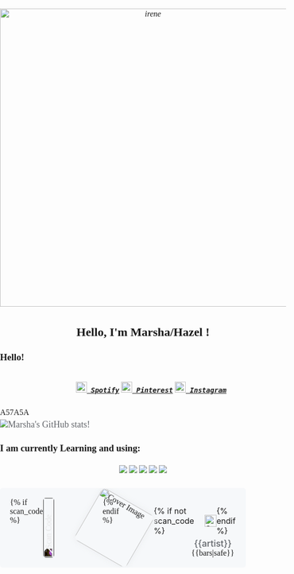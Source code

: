 <h6 align="center">
  <img align="center" alt="irene" width="600px" src="https://i.pinimg.com/originals/ef/f3/73/eff373557e12d3f256af334580d1ecf6.gif">
</h5>
<h2 align="center">Hello, I'm Marsha/Hazel !</h2>
  <h3>Hello!</h3>

<h5 align="center">
  <code>
    <a href="https://open.spotify.com/user/kodr6alxrx58w5ez1huh6n04l" title="Spotify"><img width="22" src="https://i.pinimg.com/originals/d5/dc/8a/d5dc8a3543bc32becf4c36bd8049cfb8.jpg"> Spotify</a></code>
  <code><a href="https://www.pinterest.com/Mrshahzl_/" title="Pinterest"><img width="22" src="https://i.pinimg.com/originals/d3/1c/34/d31c34772f9d85e371275afa465f32e6.jpg"> Pinterest</a></code>
  <code><a href="https://www.instagram.com/mrshahzl_/" title="Instagram"><img width="22" src="https://i.pinimg.com/originals/bd/c5/d8/bdc5d81a5ddb44c0a6ddac8e0c32d266.jpg"> Instagram</a></code>
</h5>
A57A5A

![Marsha's GitHub stats!](https://github-readme-stats.vercel.app/api?username=mrshahzl&show_icons=true&count_private=true&title_color=E8DCB5&bg_color=A67A5B&text_color=000000&icon_color=FFFFFF&count_private=True&custom_title=Marshmallows)

### I am currently Learning and using:
<h5 align="center">
  <img src="https://img.shields.io/badge/python%20-%2314354C.svg?&style=for-the-badge&logo=python&logoColor=white">   <img src="https://img.shields.io/badge/javascript%20-%23323330.svg?&style=for-the-badge&logo=javascript&logoColor=%23F7DF1E">   <img src="https://img.shields.io/badge/html5%20-%23E34F26.svg?&style=for-the-badge&logo=html5&logoColor=white">   <img src="https://img.shields.io/badge/css3%20-%231572B6.svg?&style=for-the-badge&logo=css3&logoColor=white">   <img src="http://img.shields.io/badge/-VS%20Code-000000?style=for-the-badge&logo=Visual-studio-code&logoColor=blue">
  </h5>
<svg width="495" height="160" xmlns="http://www.w3.org/2000/svg" xmlns:xlink="http://www.w3.org/1999/xlink">
    <foreignObject width="495" height="160">
        <div xmlns="http://www.w3.org/1999/xhtml" class="container">
            <style>
                /* CSS Reset */
                html, body, div, span, h1, p, a, img {
                    margin: 0;
                    padding: 0;
                    border: 0;
                    font-size: 100%;
                    font: inherit;
                    vertical-align: baseline;
                }
                /* Actual Styles */
                main {
                    display: flex;
                    padding: 20px;
                    border-radius: 5px;
                    {% if theme == 'dark' %}
                        background: #161B22;
                    {% else %}
                        background: #F6F8FA;
                    {% endif %}
                }
                .scan-code {
                    transform-origin: top right;
                    transform: rotate(270deg) translateY(-120px);
                    width: 120px;
                    height: 100%;
                    border-radius: 5px;
                    {% if theme == 'dark' %}
                        filter: invert(100%);
                    {% endif %}
                }
                aside {
                    width: 485px;
                    display: flex;
                    position: relative;
                    {% if scan_code %}
                        left: -70px;
                    {% endif %}
                }
                .cover {
                    width: 120px;
                    height: 120px;
                    {% if spin %}                    border-radius: 50%;
                    animation: spin 0ms -800ms linear infinite;
                    animation-duration: 10s;
                    {% else %}
                    border-radius: 10px;
                    {% endif %}
                    {% if theme == 'dark' %}
                        box-shadow: 0 0 10px 5px #1b2027;
                    {% else %}
                        box-shadow: 0 0 10px 5px #f1f3f5;
                    {% endif %}
                }
                section {
                    padding-left: 20px;
                    width: 100%;
                    display: flex;
                    flex-direction: column;
                    justify-content: space-between;
                    align-items: center;
                }
                .info {
                    margin-top: 16px;
                    display: flex;
                    flex-direction: column;
                    align-items: center;
                    font-family: -apple-system, BlinkMacSystemFont, Segoe UI, Helvetica, Arial, sans-serif, Apple Color Emoji, Segoe UI Emoji;
                }
                .top {
                    display: flex;
                    align-items: center;
                }
                h1 {
                    font-size: 20px;
                    font-weight: 600;
                    white-space: nowrap;
                    text-overflow: ellipsis;
                    display: block;
                    overflow: hidden;
                    max-width: 260px;
                    {% if not scan_code %}
                        margin-left: 10px;
                    {% endif %}
                    {% if theme == 'dark' %}
                        color: aliceblue;
                    {% else %}
                        color: #161B22;;
                    {% endif %}
                }
                p {
                    margin-top: 5px;
                    font-size: 18px;
                    font-weight: 500;
                    white-space: nowrap;
                    text-overflow: ellipsis;
                    display: block;
                    overflow: hidden;
                    max-width: 260px;
                    {% if theme == 'dark' %}
                        color: rgba(240, 248, 255, calc(2/3));
                    {% else %}
                        color: rgba(22, 27, 34, calc(2/3));
                    {% endif %}
                }
                .logo {
                    width: 24px;
                    height: 24px;
                }
                .bar-container {
                    display: flex;
                    animation: rainbow 0ms -800ms linear infinite;
                }
                .bar {
                    border-radius: 3px 3px 0 0;
                    height: 30px;
                    transform-origin: bottom;
                    animation: resize 0ms -800ms ease-in-out infinite alternate;
                    {% if scan_code %}
                        width: 21px;
                    {% else %}
                        width: 20px;
                    {% endif %}
                }
                .bar:not(:first-child) {
                    margin-left: 6px;
                }
                @keyframes spin {
                    100% { transform: rotate(360deg) }
                }
                @keyframes rainbow {
                    100% { filter: hue-rotate(360deg) }
                }
                @keyframes resize {
                    0% {
                        transform: scaleY(0);
                        opacity: .05;
                    } 100% {
                        transform: scaleY(1);
                        opacity: .95;
                    }
                }
            </style>
            <main>
                {% if scan_code %}
                    <img class="scan-code" src="data:image/png;base64, {{scan_code}}" alt="Scan Code" />
                {% endif %}
                <aside>
                    <img class="cover" src="data:image/png;base64, {{image}}" alt="Cover Image" />
                    <section>
                        <div class="info">
                            <div class="top">
                                {% if not scan_code %}
                                    <img class="logo" src="data:image/png;base64, {{logo}}" alt="Spotify Logo" />
                                {% endif %}
                                <h1>{{song}}</h1>
                            </div>
                            <p>{{artist}}</p>
                        </div>
                        <div class="bar-container">
                            {{bars|safe}}
                        </div>
                    </section>
                </aside>
            </main>
        </div>
    </foreignObject>
</svg>
